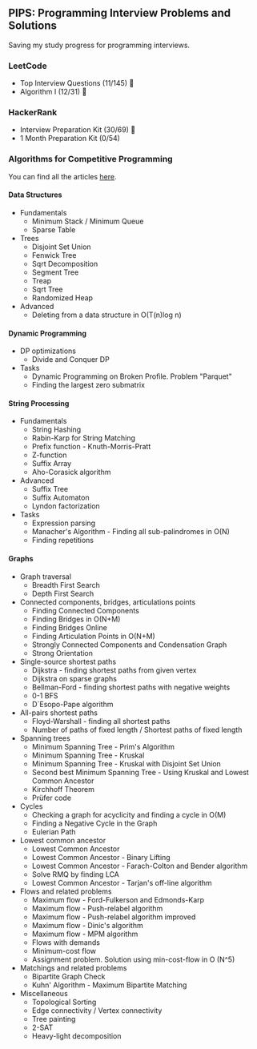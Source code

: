 ## PIPS: Programming Interview Problems and Solutions
Saving my study progress for programming interviews. 

### LeetCode
- Top Interview Questions (11/145) 🚧
- Algorithm I (12/31) 🚧
  
### HackerRank
- Interview Preparation Kit (30/69) 🚧
- 1 Month Preparation Kit (0/54)
  
### Algorithms for Competitive Programming
You can find all the articles [here](https://cp-algorithms.com/).
  
####  Data Structures
- Fundamentals
  - Minimum Stack / Minimum Queue
  - Sparse Table
- Trees
  - Disjoint Set Union
  - Fenwick Tree
  - Sqrt Decomposition
  - Segment Tree
  - Treap
  - Sqrt Tree
  - Randomized Heap
- Advanced
  - Deleting from a data structure in O(T(n)log n)

#### Dynamic Programming
- DP optimizations
  - Divide and Conquer DP
- Tasks
  - Dynamic Programming on Broken Profile. Problem "Parquet"
  - Finding the largest zero submatrix

#### String Processing
- Fundamentals
  - String Hashing
  - Rabin-Karp for String Matching
  - Prefix function - Knuth-Morris-Pratt
  - Z-function
  - Suffix Array
  - Aho-Corasick algorithm
- Advanced
  - Suffix Tree
  - Suffix Automaton
  - Lyndon factorization
- Tasks
  - Expression parsing
  - Manacher's Algorithm - Finding all sub-palindromes in O(N)
  - Finding repetitions

#### Graphs
- Graph traversal
  - Breadth First Search
  - Depth First Search
- Connected components, bridges, articulations points
  - Finding Connected Components
  - Finding Bridges in O(N+M)
  - Finding Bridges Online
  - Finding Articulation Points in O(N+M)
  - Strongly Connected Components and Condensation Graph
  - Strong Orientation
- Single-source shortest paths
  - Dijkstra - finding shortest paths from given vertex
  - Dijkstra on sparse graphs
  - Bellman-Ford - finding shortest paths with negative weights
  - 0-1 BFS
  - D´Esopo-Pape algorithm
- All-pairs shortest paths
  - Floyd-Warshall - finding all shortest paths
  - Number of paths of fixed length / Shortest paths of fixed length
- Spanning trees
  - Minimum Spanning Tree - Prim's Algorithm
  - Minimum Spanning Tree - Kruskal
  - Minimum Spanning Tree - Kruskal with Disjoint Set Union
  - Second best Minimum Spanning Tree - Using Kruskal and Lowest Common Ancestor
  - Kirchhoff Theorem
  - Prüfer code
- Cycles
  - Checking a graph for acyclicity and finding a cycle in O(M)
  - Finding a Negative Cycle in the Graph
  - Eulerian Path
- Lowest common ancestor
  - Lowest Common Ancestor
  - Lowest Common Ancestor - Binary Lifting
  - Lowest Common Ancestor - Farach-Colton and Bender algorithm
  - Solve RMQ by finding LCA
  - Lowest Common Ancestor - Tarjan's off-line algorithm
- Flows and related problems
  - Maximum flow - Ford-Fulkerson and Edmonds-Karp
  - Maximum flow - Push-relabel algorithm
  - Maximum flow - Push-relabel algorithm improved
  - Maximum flow - Dinic's algorithm
  - Maximum flow - MPM algorithm
  - Flows with demands
  - Minimum-cost flow
  - Assignment problem. Solution using min-cost-flow in O (N^5)
- Matchings and related problems
  - Bipartite Graph Check
  - Kuhn' Algorithm - Maximum Bipartite Matching
- Miscellaneous
  - Topological Sorting
  - Edge connectivity / Vertex connectivity
  - Tree painting
  - 2-SAT
  - Heavy-light decomposition
